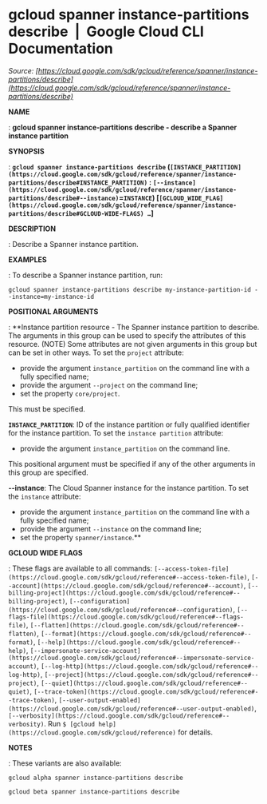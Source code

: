 # gcloud spanner instance-partitions describe  |  Google Cloud CLI Documentation

*Source: [https://cloud.google.com/sdk/gcloud/reference/spanner/instance-partitions/describe](https://cloud.google.com/sdk/gcloud/reference/spanner/instance-partitions/describe)*

**NAME**

: **gcloud spanner instance-partitions describe - describe a Spanner instance partition**

**SYNOPSIS**

: **`gcloud spanner instance-partitions describe` (`[INSTANCE_PARTITION](https://cloud.google.com/sdk/gcloud/reference/spanner/instance-partitions/describe#INSTANCE_PARTITION)` : `[--instance](https://cloud.google.com/sdk/gcloud/reference/spanner/instance-partitions/describe#--instance)`=`INSTANCE`) [`[GCLOUD_WIDE_FLAG](https://cloud.google.com/sdk/gcloud/reference/spanner/instance-partitions/describe#GCLOUD-WIDE-FLAGS) …`]**

**DESCRIPTION**

: Describe a Spanner instance partition.

**EXAMPLES**

: To describe a Spanner instance partition, run:

```
gcloud spanner instance-partitions describe my-instance-partition-id --instance=my-instance-id
```

**POSITIONAL ARGUMENTS**

: **Instance partition resource - The Spanner instance partition to describe. The
arguments in this group can be used to specify the attributes of this resource.
(NOTE) Some attributes are not given arguments in this group but can be set in
other ways.
To set the `project` attribute:

- provide the argument `instance_partition` on the command line with a
fully specified name;
- provide the argument `--project` on the command line;
- set the property `core/project`.

This must be specified.

**`INSTANCE_PARTITION`**:
ID of the instance partition or fully qualified identifier for the instance
partition.
To set the `instance partition` attribute:

- provide the argument `instance_partition` on the command line.

This positional argument must be specified if any of the other arguments in this
group are specified.

**--instance**:
The Cloud Spanner instance for the instance partition.
To set the `instance` attribute:

- provide the argument `instance_partition` on the command line with a
fully specified name;
- provide the argument `--instance` on the command line;
- set the property `spanner/instance`.**

**GCLOUD WIDE FLAGS**

: These flags are available to all commands: `[--access-token-file](https://cloud.google.com/sdk/gcloud/reference#--access-token-file)`,
`[--account](https://cloud.google.com/sdk/gcloud/reference#--account)`, `[--billing-project](https://cloud.google.com/sdk/gcloud/reference#--billing-project)`,
`[--configuration](https://cloud.google.com/sdk/gcloud/reference#--configuration)`,
`[--flags-file](https://cloud.google.com/sdk/gcloud/reference#--flags-file)`,
`[--flatten](https://cloud.google.com/sdk/gcloud/reference#--flatten)`, `[--format](https://cloud.google.com/sdk/gcloud/reference#--format)`, `[--help](https://cloud.google.com/sdk/gcloud/reference#--help)`, `[--impersonate-service-account](https://cloud.google.com/sdk/gcloud/reference#--impersonate-service-account)`,
`[--log-http](https://cloud.google.com/sdk/gcloud/reference#--log-http)`,
`[--project](https://cloud.google.com/sdk/gcloud/reference#--project)`, `[--quiet](https://cloud.google.com/sdk/gcloud/reference#--quiet)`, `[--trace-token](https://cloud.google.com/sdk/gcloud/reference#--trace-token)`, `[--user-output-enabled](https://cloud.google.com/sdk/gcloud/reference#--user-output-enabled)`,
`[--verbosity](https://cloud.google.com/sdk/gcloud/reference#--verbosity)`.
Run `$ [gcloud help](https://cloud.google.com/sdk/gcloud/reference)` for details.

**NOTES**

: These variants are also available:

```
gcloud alpha spanner instance-partitions describe
```

```
gcloud beta spanner instance-partitions describe
```